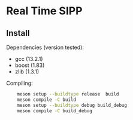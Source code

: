 # Real Time SIPP

## Install

Dependencies (version tested):
- gcc (13.2.1)
- boost (1.83)
- zlib (1.3.1)

Compiling:
```bash
    meson setup --buildtype release  build
    meson compile -C build
    meson setup --buildtype debug build_debug
    meson compile -C build_debug
```

